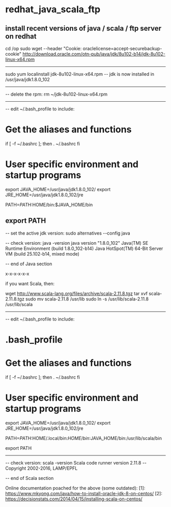 # redhat_java_scala_ftp
install recent versions of java / scala / ftp server on redhat
-------------------------------------------------

cd /op
sudo wget --header "Cookie: oraclelicense=accept-securebackup-cookie" http://download.oracle.com/otn-pub/java/jdk/8u102-b14/jdk-8u102-linux-x64.rpm

-------------------------------------------------

sudo yum localinstall jdk-8u102-linux-x64.rpm
-- jdk is now installed in /usr/java/jdk1.8.0_102

-------------------------------------------------

-- delete the rpm:
rm ~/jdk-8u102-linux-x64.rpm

-------------------------------------------------

-- edit ~/.bash_profile to include:
# Get the aliases and functions
if [ -f ~/.bashrc ]; then
	. ~/.bashrc
fi

# User specific environment and startup programs

export JAVA_HOME=/usr/java/jdk1.8.0_102/
export JRE_HOME=/usr/java/jdk1.8.0_102/jre

PATH=$PATH:$HOME/bin:$JAVA_HOME/bin

export PATH
-------------------------------------------------

-- set the active jdk version:
sudo alternatives --config java

-- check version:
java -version
java version "1.8.0_102"
Java(TM) SE Runtime Environment (build 1.8.0_102-b14)
Java HotSpot(TM) 64-Bit Server VM (build 25.102-b14, mixed mode)

-- end of Java section

x-x-x-x-x-x

if you want Scala, then:

wget http://www.scala-lang.org/files/archive/scala-2.11.8.tgz
tar xvf scala-2.11.8.tgz
sudo mv scala-2.11.8 /usr/lib
sudo ln -s /usr/lib/scala-2.11.8 /usr/lib/scala

-------------------------------------------------

-- edit ~/.bash_profile to include:
# .bash_profile

# Get the aliases and functions
if [ -f ~/.bashrc ]; then
        . ~/.bashrc
fi

# User specific environment and startup programs

export JAVA_HOME=/usr/java/jdk1.8.0_102/
export JRE_HOME=/usr/java/jdk1.8.0_102/jre

PATH=$PATH:$HOME/.local/bin:$HOME/bin:$JAVA_HOME/bin:/usr/lib/scala/bin

export PATH

-------------------------------------------------

-- check version:
scala -version
Scala code runner version 2.11.8 -- Copyright 2002-2016, LAMP/EPFL

-- end of Scala section

Online documentation poached for the above (some outdated):
[1]: https://www.mkyong.com/java/how-to-install-oracle-jdk-8-on-centos/
[2]: https://decisionstats.com/2014/04/15/installing-scala-on-centos/

